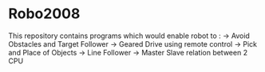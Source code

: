 Robo2008
========

This repository contains programs which would enable robot to :
-> Avoid Obstacles and Target Follower
-> Geared Drive using remote control
-> Pick and Place of Objects
-> Line Follower
-> Master Slave relation between 2 CPU
